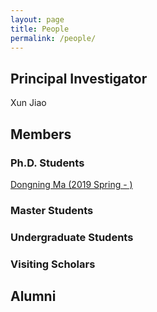 ```yaml
---
layout: page
title: People
permalink: /people/
---
```

## Principal Investigator
Xun Jiao

## Members
### Ph.D. Students
[Dongning Ma (2019 Spring - )](./dma)
### Master Students
### Undergraduate Students
### Visiting Scholars

## Alumni
